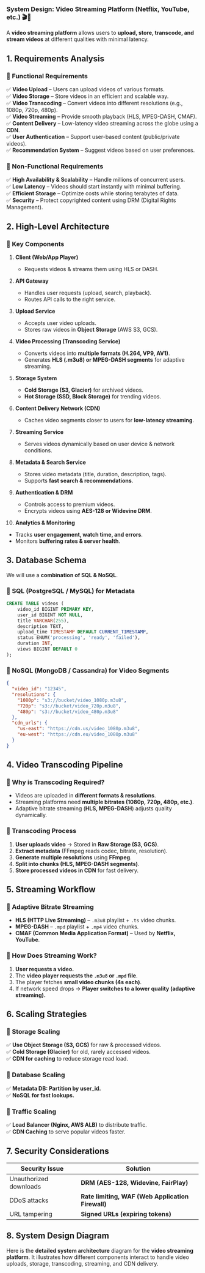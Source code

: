 ### **System Design: Video Streaming Platform (Netflix, YouTube, etc.)** 🎬🚀

A **video streaming platform** allows users to **upload, store, transcode, and stream videos** at different qualities with minimal latency.


## **1. Requirements Analysis**

### **🔹 Functional Requirements**
✅ **Video Upload** – Users can upload videos of various formats.  
✅ **Video Storage** – Store videos in an efficient and scalable way.  
✅ **Video Transcoding** – Convert videos into different resolutions (e.g., 1080p, 720p, 480p).  
✅ **Video Streaming** – Provide smooth playback (HLS, MPEG-DASH, CMAF).  
✅ **Content Delivery** – Low-latency video streaming across the globe using a **CDN**.  
✅ **User Authentication** – Support user-based content (public/private videos).  
✅ **Recommendation System** – Suggest videos based on user preferences.  

### **🔹 Non-Functional Requirements**
✅ **High Availability & Scalability** – Handle millions of concurrent users.  
✅ **Low Latency** – Videos should start instantly with minimal buffering.  
✅ **Efficient Storage** – Optimize costs while storing terabytes of data.  
✅ **Security** – Protect copyrighted content using DRM (Digital Rights Management).  


## **2. High-Level Architecture**

### **🔹 Key Components**
1. **Client (Web/App Player)**
   - Requests videos & streams them using HLS or DASH.

2. **API Gateway**
   - Handles user requests (upload, search, playback).
   - Routes API calls to the right service.

3. **Upload Service**
   - Accepts user video uploads.
   - Stores raw videos in **Object Storage** (AWS S3, GCS).

4. **Video Processing (Transcoding Service)**
   - Converts videos into **multiple formats (H.264, VP9, AV1)**.
   - Generates **HLS (.m3u8) or MPEG-DASH segments** for adaptive streaming.

5. **Storage System**
   - **Cold Storage (S3, Glacier)** for archived videos.
   - **Hot Storage (SSD, Block Storage)** for trending videos.

6. **Content Delivery Network (CDN)**
   - Caches video segments closer to users for **low-latency streaming**.

7. **Streaming Service**
   - Serves videos dynamically based on user device & network conditions.

8. **Metadata & Search Service**
   - Stores video metadata (title, duration, description, tags).
   - Supports **fast search & recommendations**.

9. **Authentication & DRM**
   - Controls access to premium videos.
   - Encrypts videos using **AES-128 or Widevine DRM**.

10. **Analytics & Monitoring**
   - Tracks **user engagement, watch time, and errors**.
   - Monitors **buffering rates & server health**.


## **3. Database Schema**

We will use a **combination of SQL & NoSQL**.

### **🔹 SQL (PostgreSQL / MySQL) for Metadata**
```sql
CREATE TABLE videos (
    video_id BIGINT PRIMARY KEY,
    user_id BIGINT NOT NULL,
    title VARCHAR(255),
    description TEXT,
    upload_time TIMESTAMP DEFAULT CURRENT_TIMESTAMP,
    status ENUM('processing', 'ready', 'failed'),
    duration INT,
    views BIGINT DEFAULT 0
);
```

### **🔹 NoSQL (MongoDB / Cassandra) for Video Segments**
```json
{
  "video_id": "12345",
  "resolutions": {
    "1080p": "s3://bucket/video_1080p.m3u8",
    "720p": "s3://bucket/video_720p.m3u8",
    "480p": "s3://bucket/video_480p.m3u8"
  },
  "cdn_urls": {
    "us-east": "https://cdn.us/video_1080p.m3u8",
    "eu-west": "https://cdn.eu/video_1080p.m3u8"
  }
}
```


## **4. Video Transcoding Pipeline**

### **🔹 Why is Transcoding Required?**
- Videos are uploaded in **different formats & resolutions**.
- Streaming platforms need **multiple bitrates (1080p, 720p, 480p, etc.)**.
- Adaptive bitrate streaming (**HLS, MPEG-DASH**) adjusts quality dynamically.

### **🔹 Transcoding Process**
1. **User uploads video** → Stored in **Raw Storage (S3, GCS)**.
2. **Extract metadata** (FFmpeg reads codec, bitrate, resolution).
3. **Generate multiple resolutions** using **FFmpeg**.
4. **Split into chunks (HLS, MPEG-DASH segments)**.
5. **Store processed videos in CDN** for fast delivery.


## **5. Streaming Workflow**

### **🔹 Adaptive Bitrate Streaming**
- **HLS (HTTP Live Streaming)** – `.m3u8` playlist + `.ts` video chunks.
- **MPEG-DASH** – `.mpd` playlist + `.mp4` video chunks.
- **CMAF (Common Media Application Format)** – Used by **Netflix, YouTube**.

### **🔹 How Does Streaming Work?**
1. **User requests a video.**
2. The **video player requests the `.m3u8` or `.mpd` file**.
3. The player fetches **small video chunks (4s each)**.
4. If network speed drops → **Player switches to a lower quality (adaptive streaming).**


## **6. Scaling Strategies**

### **🔹 Storage Scaling**
✅ **Use Object Storage (S3, GCS)** for raw & processed videos.  
✅ **Cold Storage (Glacier)** for old, rarely accessed videos.  
✅ **CDN for caching** to reduce storage read load.  

### **🔹 Database Scaling**
✅ **Metadata DB: Partition by user_id.**  
✅ **NoSQL for fast lookups.**  

### **🔹 Traffic Scaling**
✅ **Load Balancer (Nginx, AWS ALB)** to distribute traffic.  
✅ **CDN Caching** to serve popular videos faster.  


## **7. Security Considerations**
| **Security Issue** | **Solution** |
|------------------|-------------|
| Unauthorized downloads | **DRM (AES-128, Widevine, FairPlay)** |
| DDoS attacks | **Rate limiting, WAF (Web Application Firewall)** |
| URL tampering | **Signed URLs (expiring tokens)** |


## **8. System Design Diagram**

Here is the **detailed system architecture** diagram for the **video streaming platform**. It illustrates how different components interact to handle video uploads, storage, transcoding, streaming, and CDN delivery.  
